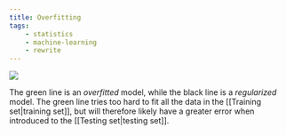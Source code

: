 ```yaml
---
title: Overfitting
tags:
    - statistics
    - machine-learning
    - rewrite
---
```


![](https://upload.wikimedia.org/wikipedia/commons/thumb/1/19/Overfitting.svg/1024px-Overfitting.svg.png)

The green line is an *overfitted* model, while the black line is a *regularized* model. The green line tries too hard to fit all the data in the [[Training set|training set]], but will therefore likely have a greater error when introduced to the [[Testing set|testing set]].
